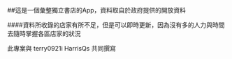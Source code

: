 ##這是一個彙整獨立書店的App，資料取自於政府提供的開放資料

####資料所收錄的店家有所不足，但是可以即時更新，因為沒有多的人力與時間去隨時掌握各區店家的狀況

此專案與 terry0921i HarrisQs 共同撰寫
